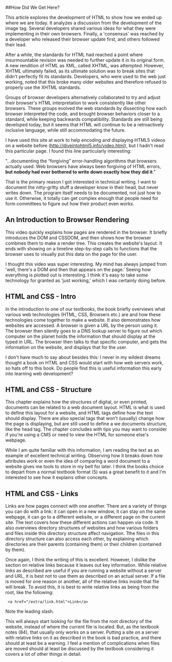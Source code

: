 ##How Did We Get Here?

This article explores the development of HTML to show how we ended up where we are today. It analyzes a discussion from the development of the image tag. Several developers shared various ideas for what they were implementing in their own browsers. Finally, a 'consensus' was reached by a developer who released their browser update first, and others followed their lead. 

After a while, the standards for HTML had reached a point where insurmountable revision was needed to further update it in its original form. A new rendition of HTML as XML, called XHTML, was attempted. However, XHTML ultimately failed, as its ultimate solution was to break sites that didn't perfectly fit its standards. Developers, who were used to the web just working, noted that this broke many older websites and therefore refused to properly use the XHTML standards.

Groups of browser developers alternatively collaborated to try and adjust their browser's HTML interpretation to work consistently like other browsers. These groups evolved the web standards by dissecting how each browser interpreted the code, and brought browser behaviors closer to a standard, while keeping backwards compatibility. Standards are still being developed today, but it seems that HTML will continue to be a retroactively inclusive language, while still accommodating the future. 

I have used this site at work to help encoding and displaying HTML5 videos on a website before (http://diveintohtml5.info/video.html), but I hadn't read this particular page. I found this line particularly interesting:

"...documenting the “forgiving” error-handling algorithms that browsers actually used. Web browsers have always been forgiving of HTML errors, **but nobody had ever bothered to write down exactly how they did it**." 

That is the primary reason I got interested in technical writing. I want to document the nitty-gritty stuff a developer know in their head, but never writes down. The program itself needs to be documented, not just how to use it. Otherwise, it totally can get complex enough that people need for form committees to figure out how their product even works.

## An Introduction to Browser Rendering

This video quickly explains how pages are rendered in the browser. It briefly introduces the DOM and CSSDOM, and then shows how the browser combines them to make a render tree. This creates the website's layout. It ends with showing on a timeline step-by-step calls to functions that the browser uses to visually put this data on the page for the user.

I thought this video was super interesting. My mind has always jumped from 'well, there's a DOM and then that appears on the page.' Seeing how everything is plotted out is interesting. I think it's easy to take some technology for granted as 'just working,' which I was certainly doing before.

## HTML and CSS - Intro

In the introduction to one of our textbooks, the book briefly overviews what various web technologies (HTML, CSS, Browsers etc.) are and how these technologies come together to make a website. It also demonstrates how websites are accessed. A browser is given a URL by the person using it. The browser then silently goes to a DNS lookup server to figure out which computer on the planet holds the information that should display at the typed in URL. The browser then talks to that specific computer, and gets the information on the website, and displays that for the user.

I don't have much to say about besides this: I never in my wildest dreams thought a book on HTML and CSS would start with how web servers work, so hats off to this book. Do people find this is useful information this early into learning web development?

## HTML and CSS - Structure

This chapter explains how the structures of digital, or even printed, documents can be related to a web document layout.  HTML is what is used to define this layout for a website, and HTML tags define how the text should display. There are also special tags that won't (usually) change how the page is displaying, but are still used to define a we documents structure, like the head tag. The chapter concludes with tips you may want to consider if you're using a CMS or need to view the HTML for someone else's webpage.

While I am quite familiar with this information, I am reading the text as an example of excellent technical writing. Observing how it breaks down how attributes work or even the idea of comparing a word document to a website gives me tools to store in my belt for later. I think the books choice to depart from a normal textbook format (5) was a great benefit to it and I'm interested to see how it explains other concepts.

## HTML and CSS - Links

Links are how pages connect with one another. There are a variety of things you can do with a link: it can open in a new window, it can stay on the same webpage, it can go to a different website, or a different page on the current site. The text covers how these different actions can happen via code. It also overviews directory structures of websites and how various folders and files inside this directory structure affect navigation. Tthe files in this directory structure can also access each other, by explaining which directories are their parents (containing them) or their children (contained by them).

Once again, I think the writing of this is excellent. However, I dislike the section on relative links because it leaves out key information. While relative links as described are useful if you are running a website without a server and URL, it is best not to use them as described on an actual server. If a file is moved for one reason or another, all of the relative links inside that file will break. To avoid this, it is best to write relative links as being from the root, like the following:

     <a href="/extra/link.html">Link</a>

Note the leading slash. 

This will always start looking for the file from the root directory of the website, instead of where the current file is located. But, as the textbook notes (84), that usually only works on a server. Putting a site on a server with relative links on it as described in the book is bad practice, and there should at least be a warning. I feel a mention of complications when files are moved should at least be discussed by the textbook considering it covers a lot of other things in detail.

